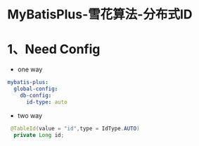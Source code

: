 # MyBatisPlus-雪花算法-分布式ID

# 1、Need Config

- one way

```yaml
mybatis-plus:
  global-config:
    db-config:
      id-type: auto
```

- two way 

```java
 @TableId(value = "id",type = IdType.AUTO)
  private Long id;
```

